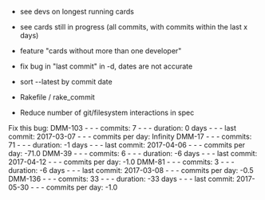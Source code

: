 - see devs on longest running cards
- see cards still in progress (all commits, with commits within the last x days)
- feature "cards without more than one developer"



- fix bug in "last commit" in -d, dates are not accurate
- sort --latest by commit date

- Rakefile / rake_commit
- Reduce number of git/filesystem interactions in spec

Fix this bug:
DMM-103 - - - commits: 7 - - - duration: 0 days - - - last commit: 2017-03-07 - - - commits per day: Infinity
DMM-17 - - - commits: 71 - - - duration: -1 days - - - last commit: 2017-04-06 - - - commits per day: -71.0
DMM-39 - - - commits: 6 - - - duration: -6 days - - - last commit: 2017-04-12 - - - commits per day: -1.0
DMM-81 - - - commits: 3 - - - duration: -6 days - - - last commit: 2017-03-08 - - - commits per day: -0.5
DMM-136 - - - commits: 33 - - - duration: -33 days - - - last commit: 2017-05-30 - - - commits per day: -1.0

